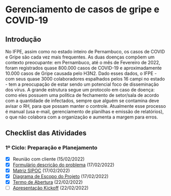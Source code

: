 # Gerenciamento de casos de gripe e COVID-19

## Introdução
No IFPE, assim como no estado inteiro de Pernambuco, os casos de COVID e Gripe são cada vez mais frequentes. As duas doenças compõem um contexto preocupante: em Pernambuco, até o mês de Fevereiro de 2022, foram registrados quase 800.000 casos de COVID-19 e aproximadamente 10.000 casos de Gripe causada pelo H3N2. Dado esses dados, o IFPE - com seus quase 3000 colaboradores espalhados pelos 16 campi no estado - tem a preocupação de estar sendo um potencial foco de disseminação dos vírus. A grande estrutura segue um protocolo em caso de doença: como eles possuem uma política de fechamento de setor/sala de acordo com a quantidade de infectados, sempre que alguém se contamina deve avisar o RH, para que possam manter o controle. Atualmente esse processo é manual (usa e-mail, gerenciamento de planilhas e emissão de relatórios), o que não colabora com a organização e aumenta a margem para erros.

## Checklist das Atividades
### 1º Ciclo: Preparação e Planejamento
- [x] Reunião com cliente (15/02/2022)
- [x] [Formulário descrição do problema](/SGE/descricao-problema.md) (17/02/2022)
- [x] [Matriz SIPOC](/PGP/matriz-sipoc.pdf) (17/02/2022)
- [x] [Diagrama de Escopo do Projeto](/GPN/diagrama-escopo.pdf) (17/02/2022)
- [x] [Termo de Abertura](/PGP/termo-de-abertura.pdf) (22/02/2022)
- [ ] [Apresentação Kickoff](/SGE/kickoff-apresentacao.pdf) (22/02/2022)
